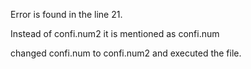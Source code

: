 Error is found in the line 21.

Instead of confi.num2 it is mentioned as confi.num

changed confi.num to confi.num2 and executed the file.
